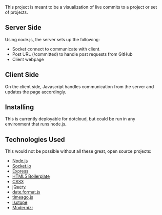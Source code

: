 This project is meant to be a visualization of live commits to a project
or set of projects.

## Server Side

Using node.js, the server sets up the following:

  * Socket connect to communicate with client.
  * Post URL (/committed) to handle post requests from GitHub
  * Client webpage

## Client Side

On the client side, Javascript handles communication from the server
and updates the page accordingly.

## Installing

This is currently deployable for dotcloud, but could be run
in any environment that runs node.js.

## Technologies Used

This would not be possible without all these great, open source projects:

  * [Node.js](http://nodejs.org/)
  * [Socket.io](http://socket.io/)
  * [Express](http://expressjs.com/)
  * [HTML5 Boilerplate](http://html5boilerplate.com/)
  * [CSS3](http://www.w3.org/TR/CSS/#css3)
  * [jQuery](http://jquery.com/)
  * [date.format.js](http://blog.stevenlevithan.com/archives/date-time-format)
  * [timeago.js](http://timeago.yarp.com/)
  * [Isotope](http://isotope.metafizzy.co/)
  * [Modernizr](http://www.modernizr.com/)